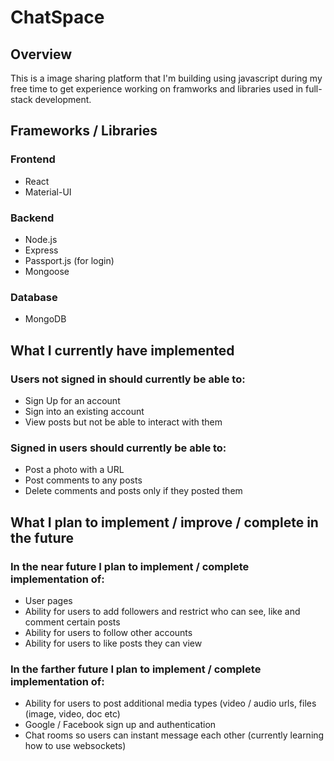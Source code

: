 # ChatSpace
## Overview
This is a image sharing platform that I'm building using javascript during my free time to get experience working on framworks and libraries used in full-stack development.
## Frameworks / Libraries
### Frontend
  - React
  - Material-UI
### Backend
  - Node.js
  - Express
  - Passport.js (for login)
  - Mongoose
### Database
  - MongoDB
## What I currently have implemented
### Users not signed in should currently be able to:
  - Sign Up for an account
  - Sign into an existing account
  - View posts but not be able to interact with them
### Signed in users should currently be able to:
  - Post a photo with a URL
  - Post comments to any posts 
  - Delete comments and posts only if they posted them
## What I plan to implement / improve / complete in the future
### In the near future I plan to implement / complete implementation of:
  - User pages
  - Ability for users to add followers and restrict who can see, like and comment certain posts
  - Ability for users to follow other accounts
  - Ability for users to like posts they can view
### In the farther future I plan to implement / complete implementation of:
  - Ability for users to post additional media types (video / audio urls, files (image, video, doc etc)
  - Google / Facebook sign up and authentication
  - Chat rooms so users can instant message each other (currently learning how to use websockets)

